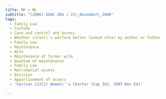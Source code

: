 ```yaml
---
title: NK v NL
subtitle: "[2006] SGHC 204 / 21\_November\_2006"
tags:
  - Family Law
  - Custody
  - Care and control and access
  - Whether infant\'s welfare better looked after by mother or father
  - Family Law
  - Maintenance
  - Wife
  - Maintenance of former wife
  - Quantum of maintenance
  - Family Law
  - Matrimonial assets
  - Division
  - Apportionment of assets
  - 'Section 112(2) Women\''s Charter (Cap 353, 1997 Rev Ed)'

---
```


